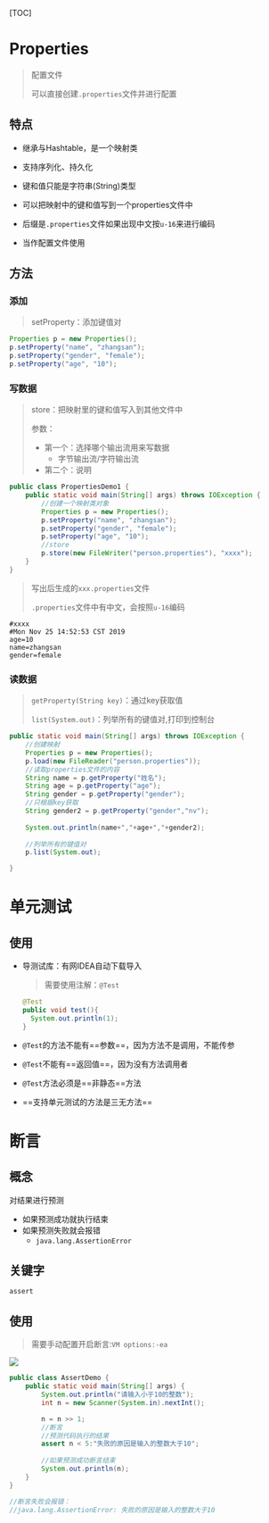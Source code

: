 [TOC]

# Properties

> 配置文件
>
> 可以直接创建`.properties`文件并进行配置

## 特点

- 继承与Hashtable，是一个映射类

- 支持序列化、持久化
- 键和值只能是字符串(String)类型
- 可以把映射中的键和值写到一个properties文件中
- 后缀是`.properties`文件如果出现中文按`u-16`来进行编码
- 当作配置文件使用



## 方法

### 添加

> setProperty：添加键值对

```java
Properties p = new Properties();
p.setProperty("name", "zhangsan");
p.setProperty("gender", "female");
p.setProperty("age", "10");
```



### 写数据

> store：把映射里的键和值写入到其他文件中
>
> 参数：
>
> - 第一个：选择哪个输出流用来写数据
>   - 字节输出流/字符输出流
> - 第二个：说明

```java
public class PropertiesDemo1 {
    public static void main(String[] args) throws IOException {
        //创建一个映射类对象
        Properties p = new Properties();
        p.setProperty("name", "zhangsan");
        p.setProperty("gender", "female");
        p.setProperty("age", "10");
        //store
        p.store(new FileWriter("person.properties"), "xxxx");
    }
}
```

> 写出后生成的`xxx.properties`文件
>
> `.properties`文件中有中文，会按照`u-16`编码

```properties
#xxxx
#Mon Nov 25 14:52:53 CST 2019
age=10
name=zhangsan
gender=female
```



### 读数据

> `getProperty(String key)`：通过key获取值
>
> `list(System.out)`：列举所有的键值对,打印到控制台

```java
public static void main(String[] args) throws IOException {
    //创建映射
    Properties p = new Properties();
    p.load(new FileReader("person.properties"));
    //读取properties文件的内容
    String name = p.getProperty("姓名");
    String age = p.getProperty("age");
    String gender = p.getProperty("gender");
    //只根据key获取
    String gender2 = p.getProperty("gender","nv");
    
    System.out.println(name+","+age+","+gender2);
    
    //列举所有的键值对
    p.list(System.out);

}
```







# 单元测试

## 使用

- 导测试库：有网IDEA自动下载导入

  > 需要使用注解：`@Test`

  ```java
  @Test
  public void test(){
  	System.out.println(1);
  }
  ```

- `@Test`的方法不能有==参数==，因为方法不是调用，不能传参

- `@Test`不能有==返回值==，因为没有方法调用者

- `@Test`方法必须是==非静态==方法

- ==支持单元测试的方法是三无方法==







# 断言

## 概念

对结果进行预测

- 如果预测成功就执行结束
- 如果预测失败就会报错
  - `java.lang.AssertionError`

## 关键字

`assert`

## 使用

> 需要手动配置开启断言:`VM options:-ea`

![](https://note.youdao.com/yws/api/personal/file/8DA2156A8A494899B2F5EBD72ACE87C2?method=download&shareKey=da7a84600fc563135d75da405d842488)

```java
public class AssertDemo {
    public static void main(String[] args) {
        System.out.println("请输入小于10的整数");
        int n = new Scanner(System.in).nextInt();

        n = n >> 1;
        //断言
        //预测代码执行的结果
        assert n < 5:"失败的原因是输入的整数大于10";
        
        //如果预测成功断言结束
        System.out.println(n);
    }
}

//断言失败会报错：
//java.lang.AssertionError: 失败的原因是输入的整数大于10
```

